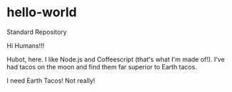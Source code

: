 # hello-world
Standard Repository

Hi Humans!!!

Hubot, here. I like Node.js and Coffeescript (that's what I'm made of!). I've had tacos on the moon and find them far superior to Earth tacos.

I need Earth Tacos! Not really!
